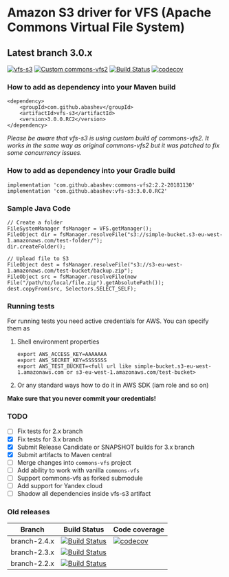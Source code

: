 Amazon S3 driver for VFS (Apache Commons Virtual File System)
=============================================================

## Latest branch 3.0.x

[![vfs-s3](https://maven-badges.herokuapp.com/maven-central/com.github.abashev/vfs-s3/badge.svg)](https://maven-badges.herokuapp.com/maven-central/com.github.abashev/vfs-s3)
[![Custom commons-vfs2](https://maven-badges.herokuapp.com/maven-central/com.github.abashev/commons-vfs2/badge.svg)](https://maven-badges.herokuapp.com/maven-central/com.github.abashev/commons-vfs2)
[![Build Status](https://travis-ci.org/abashev/vfs-s3.svg?branch=branch-3.0.x)](https://travis-ci.org/abashev/vfs-s3)
[![codecov](https://codecov.io/gh/abashev/vfs-s3/branch/branch-3.0.x/graph/badge.svg)](https://codecov.io/gh/abashev/vfs-s3)

### How to add as dependency into your Maven build

    <dependency>
        <groupId>com.github.abashev</groupId>
        <artifactId>vfs-s3</artifactId>
        <version>3.0.0.RC2</version>
    </dependency>

_Please be aware that vfs-s3 is using custom build of commons-vfs2. It works in the same way as original commons-vfs2 but it was patched to fix some concurrency issues._

### How to add as dependency into your Gradle build
    
    implementation 'com.github.abashev:commons-vfs2:2.2-20181130'
    implementation 'com.github.abashev:vfs-s3:3.0.0.RC2'

### Sample Java Code

	// Create a folder
	FileSystemManager fsManager = VFS.getManager();
	FileObject dir = fsManager.resolveFile("s3://simple-bucket.s3-eu-west-1.amazonaws.com/test-folder/");
	dir.createFolder();

	// Upload file to S3
	FileObject dest = fsManager.resolveFile("s3://s3-eu-west-1.amazonaws.com/test-bucket/backup.zip");
	FileObject src = fsManager.resolveFile(new File("/path/to/local/file.zip").getAbsolutePath());
	dest.copyFrom(src, Selectors.SELECT_SELF);


### Running tests

For running tests you need active credentials for AWS. You can specify them as

1.  Shell environment properties

        export AWS_ACCESS_KEY=AAAAAAA
        export AWS_SECRET_KEY=SSSSSSS
        export AWS_TEST_BUCKET=<full url like simple-bucket.s3-eu-west-1.amazonaws.com or s3-eu-west-1.amazonaws.com/test-bucket>

2. Or any standard ways how to do it in AWS SDK (iam role and so on)


**Make sure that you never commit your credentials!**

### TODO 

- [ ] Fix tests for 2.x branch
- [x] Fix tests for 3.x branch
- [x] Submit Release Candidate or SNAPSHOT builds for 3.x branch
- [x] Submit artifacts to Maven central
- [ ] Merge changes into `commons-vfs` project
- [ ] Add ability to work with vanilla `commons-vfs`
- [ ] Support commons-vfs as forked submodule 
- [ ] Add support for Yandex cloud
- [ ] Shadow all dependencies inside vfs-s3 artifact

### Old releases 

Branch       |  Build Status | Code coverage
------------ | ------------ | ------------
branch-2.4.x |  [![Build Status](https://secure.travis-ci.org/abashev/vfs-s3.png?branch=branch-2.4.x)](http://travis-ci.org/abashev/vfs-s3) | [![codecov](https://codecov.io/gh/abashev/vfs-s3/branch/branch-2.4.x/graph/badge.svg)](https://codecov.io/gh/abashev/vfs-s3)
branch-2.3.x |  [![Build Status](https://secure.travis-ci.org/abashev/vfs-s3.png?branch=branch-2.3.x)](http://travis-ci.org/abashev/vfs-s3) |
branch-2.2.x |  [![Build Status](https://secure.travis-ci.org/abashev/vfs-s3.png?branch=branch-2.2.x)](http://travis-ci.org/abashev/vfs-s3) |
